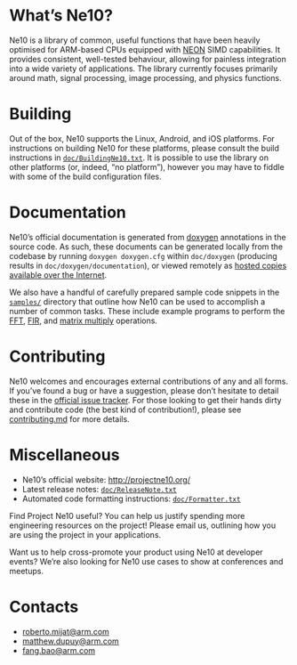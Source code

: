# What’s Ne10?
Ne10 is a library of common, useful functions that have been heavily optimised for ARM-based CPUs equipped with [NEON](https://www.arm.com/products/processors/technologies/neon.php) SIMD capabilities. It provides consistent, well-tested behaviour, allowing for painless integration into a wide variety of applications. The library currently focuses primarily around math, signal processing, image processing, and physics functions.

# Building
Out of the box, Ne10 supports the Linux, Android, and iOS platforms. For instructions on building Ne10 for these platforms, please consult the build instructions in [`doc/BuildingNe10.txt`](https://github.com/joesavage/Ne10/blob/master/doc/BuildingNe10.txt). It is possible to use the library on other platforms (or, indeed, “no platform”), however you may have to fiddle with some of the build configuration files.

# Documentation
Ne10’s official documentation is generated from [doxygen](https://www.stack.nl/~dimitri/doxygen/) annotations in the source code. As such, these documents can be generated locally from the codebase by running `doxygen doxygen.cfg` within `doc/doxygen` (producing results in `doc/doxygen/documentation`), or viewed remotely as [hosted copies available over the Internet](http://projectne10.github.io/Ne10/doc/).

We also have a handful of carefully prepared sample code snippets in the [`samples/`](https://github.com/projectNe10/Ne10/tree/master/samples) directory that outline how Ne10 can be used to accomplish a number of common tasks. These include example programs to perform the [FFT](https://github.com/projectNe10/Ne10/blob/master/samples/NE10_sample_complex_fft.c), [FIR](https://github.com/projectNe10/Ne10/blob/master/samples/NE10_sample_fir.c), and [matrix multiply](https://github.com/projectNe10/Ne10/blob/master/samples/NE10_sample_matrix_multiply.c) operations.

# Contributing
Ne10 welcomes and encourages external contributions of any and all forms. If you’ve found a bug or have a suggestion, please don’t hesitate to detail these in the [official issue tracker](https://github.com/projectNe10/Ne10/issues). For those looking to get their hands dirty and contribute code (the best kind of contribution!), please see [contributing.md](https://github.com/projectNe10/Ne10/blob/master/contributing.md) for more details.

# Miscellaneous

- Ne10’s official website: http://projectne10.org/
- Latest release notes: [`doc/ReleaseNote.txt`](https://github.com/projectNe10/Ne10/blob/master/doc/ReleaseNote.txt)
- Automated code formatting instructions: [`doc/Formatter.txt`](https://github.com/projectNe10/Ne10/blob/master/doc/Formatter.txt)

Find Project Ne10 useful? You can help us justify spending more engineering resources on the project! Please email us, outlining how you are using the project in your applications.

Want us to help cross-promote your product using Ne10 at developer events? We’re also looking for Ne10 use cases to show at conferences and meetups.

# Contacts

- roberto.mijat@arm.com
- matthew.dupuy@arm.com
- fang.bao@arm.com
